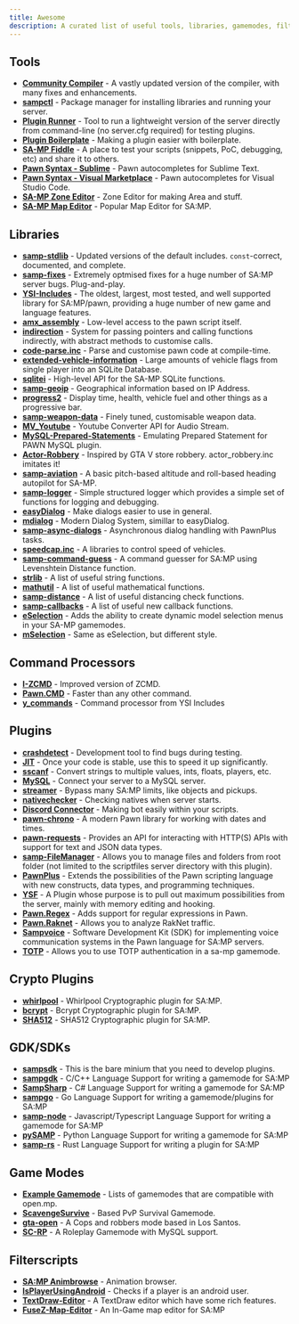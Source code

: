 ```yaml
---
title: Awesome
description: A curated list of useful tools, libraries, gamemodes, filterscripts and plugins for SA-MP development.
---
```


## Tools

- **[Community Compiler](https://github.com/pawn-lang/compiler)** - A vastly updated version of the compiler, with many fixes and enhancements.
- **[sampctl](https://github.com/Southclaws/sampctl)** - Package manager for installing libraries and running your server.
- **[Plugin Runner](https://github.com/Zeex/samp-plugin-runner)** - Tool to run a lightweight version of the server directly from command-line (no server.cfg required) for testing plugins.
- **[Plugin Boilerplate](https://github.com/Southclaws/samp-plugin-boilerplate)** - Making a plugin easier with boilerplate.
- **[SA-MP Fiddle](https://fiddle.sa-mp.dev)** - A place to test your scripts (snippets, PoC, debugging, etc) and share it to others.
- **[Pawn Syntax - Sublime](https://packagecontrol.io/packages/Pawn%20syntax)** - Pawn autocompletes for Sublime Text.
- **[Pawn Syntax - Visual Marketplace](https://marketplace.visualstudio.com/items?itemName=southclaws.vscode-pawn)** - Pawn autocompletes for Visual Studio Code.
- **[SA-MP Zone Editor](https://bitbucket.org/Grimrandomer/samp-zone-editor/downloads)** - Zone Editor for making Area and stuff.
- **[SA-MP Map Editor](https://github.com/openmultiplayer/archive/raw/master/tools/Map%20Editor.zip)** - Popular Map Editor for SA:MP.

## Libraries

- **[samp-stdlib](https://github.com/pawn-lang/samp-stdlib)** - Updated versions of the default includes. `const`-correct, documented, and complete.
- **[samp-fixes](https://github.com/pawn-lang/sa-mp-fixes)** - Extremely optmised fixes for a huge number of SA:MP server bugs. Plug-and-play.
- **[YSI-Includes](https://github.com/pawn-lang/YSI-Includes)** - The oldest, largest, most tested, and well supported library for SA:MP/pawn, providing a huge number of new game and language features.
- **[amx_assembly](https://github.com/Zeex/amx_assembly)** - Low-level access to the pawn script itself.
- **[indirection](https://github.com/Y-Less/indirection)** - System for passing pointers and calling functions indirectly, with abstract methods to customise calls.
- **[code-parse.inc](https://github.com/Y-Less/code-parse.inc)** - Parse and customise pawn code at compile-time.
- **[extended-vehicle-information](https://github.com/Vince0789/sa-mp-extended-vehicle-information)** - Large amounts of vehicle flags from single player into an SQLite Database.
- **[sqlitei](https://github.com/oscar-broman/sqlitei)** - High-level API for the SA-MP SQLite functions.
- **[samp-geoip](https://github.com/Southclaws/SAMP-geoip)** - Geographical information based on IP Address.
- **[progress2](https://github.com/Southclaws/progress2)** - Display time, health, vehicle fuel and other things as a progressive bar.
- **[samp-weapon-data](https://github.com/Southclaws/samp-weapon-data)** - Finely tuned, customisable weapon data.
- **[MV_Youtube](https://github.com/MichaelBelgium/MV_Youtube)** - Youtube Converter API for Audio Stream.
- **[MySQL-Prepared-Statements](https://github.com/PatrickGTR/MySQL-Prepared-Statements)** - Emulating Prepared Statement for PAWN MySQL plugin.
- **[Actor-Robbery](https://github.com/PatrickGTR/actor_robbery)** - Inspired by GTA V store robbery. actor_robbery.inc imitates it!
- **[samp-aviation](https://github.com/Southclaws/samp-aviation)** - A basic pitch-based altitude and roll-based heading autopilot for SA-MP.
- **[samp-logger](https://github.com/Southclaws/samp-logger)** - Simple structured logger which provides a simple set of functions for logging and debugging.
- **[easyDialog](https://github.com/Awsomedude/easyDialog)** - Make dialogs easier to use in general.
- **[mdialog](https://github.com/Open-GTO/mdialog)** - Modern Dialog System, simillar to easyDialog.
- **[samp-async-dialogs](https://github.com/AGraber/samp-async-dialogs)** - Asynchronous dialog handling with PawnPlus tasks.
- **[speedcap.inc](https://github.com/ff-agus44/archive/blob/master/includes/speedcap.inc)** - A libraries to control speed of vehicles.
- **[samp-command-guess](https://github.com/Kirima2nd/samp-command-guess)** - A command guesser for SA:MP using Levenshtein Distance function.
- **[strlib](https://github.com/oscar-broman/strlib)** - A list of useful string functions.
- **[mathutil](https://github.com/ScavengeSurvive/mathutil)** - A list of useful mathematical functions.
- **[samp-distance](https://github.com/Y-Less/samp-distance)** - A list of useful distancing check functions.
- **[samp-callbacks](https://github.com/emmet-jones/New-SA-MP-callbacks)** - A list of useful new callback functions.
- **[eSelection](https://github.com/TommyB123/eSelection)** - Adds the ability to create dynamic model selection menus in your SA-MP gamemodes. 
- **[mSelection](https://github.com/alextwothousand/mSelection)** - Same as eSelection, but different style.

## Command Processors

- **[I-ZCMD](https://github.com/YashasSamaga/I-ZCMD)** - Improved version of ZCMD.
- **[Pawn.CMD](https://github.com/katursis/Pawn.CMD)** - Faster than any other command.
- **[y_commands](https://github.com/pawn-lang/YSI-Includes/blob/5.x/YSI_Visual/y_commands.md)** - Command processor from YSI Includes

## Plugins

- **[crashdetect](https://github.com/Zeex/samp-plugin-crashdetect)** - Development tool to find bugs during testing.
- **[JIT](https://github.com/Zeex/samp-plugin-jit)** - Once your code is stable, use this to speed it up significantly.
- **[sscanf](https://github.com/Y-Less/sscanf)** - Convert strings to multiple values, ints, floats, players, etc.
- **[MySQL](https://github.com/pBlueG/SA-MP-MySQL)** - Connect your server to a MySQL server.
- **[streamer](https://github.com/samp-incognito/samp-streamer-plugin)** - Bypass many SA:MP limits, like objects and pickups.
- **[nativechecker](https://github.com/openmultiplayer/archive/raw/master/plugins/nativechecker.zip)** - Checking natives when server starts.
- **[Discord Connector](https://github.com/maddinat0r/samp-discord-connector)** - Making bot easily within your scripts.
- **[pawn-chrono](https://github.com/Southclaws/pawn-chrono)** - A modern Pawn library for working with dates and times.
- **[pawn-requests](https://github.com/Southclaws/pawn-requests)** - Provides an API for interacting with HTTP(S) APIs with support for text and JSON data types.
- **[samp-FileManager](https://github.com/JaTochNietDan/SA-MP-FileManager)** - Allows you to manage files and folders from root folder (not limited to the scriptfiles server directory with this plugin).
- **[PawnPlus](https://github.com/IllidanS4/PawnPlus)** - Extends the possibilities of the Pawn scripting language with new constructs, data types, and programming techniques.
- **[YSF](https://github.com/IllidanS4/YSF)** - A Plugin whose purpose is to pull out maximum possibilities from the server, mainly with memory editing and hooking.
- **[Pawn.Regex](https://github.com/katursis/Pawn.Regex)** - Adds support for regular expressions in Pawn.
- **[Pawn.Raknet](https://github.com/katursis/Pawn.RakNet)** -  Allows you to analyze RakNet traffic.
- **[Sampvoice](https://github.com/CyberMor/sampvoice)** - Software Development Kit (SDK) for implementing voice communication systems in the Pawn language for SA:MP servers.
- **[TOTP](https://github.com/philip1337/samp-plugin-totp)** - Allows you to use TOTP authentication in a sa-mp gamemode.

## Crypto Plugins

- **[whirlpool](https://github.com/Southclaws/samp-whirlpool)** - Whirlpool Cryptographic plugin for SA:MP.
- **[bcrypt](https://github.com/LassiR/bcrypt-samp)** - Bcrypt Cryptographic plugin for SA:MP.
- **[SHA512](https://github.com/openmultiplayer/archive/raw/master/plugins/SHA512.zip)** - SHA512 Cryptographic plugin for SA:MP.

## GDK/SDKs

 - **[sampsdk](https://github.com/Zeex/samp-plugin-sdk)** - This is the bare minium that you need to develop plugins.
 - **[sampgdk](https://github.com/Zeex/sampgdk)** - C/C++ Language Support for writing a gamemode for SA:MP
 - **[SampSharp](https://github.com/ikkentim/SampSharp)** - C# Language Support for writing a gamemode for SA:MP
 - **[sampgo](https://github.com/sampgo/sampgo)** - Go Language Support for writing a gamemode/plugins for SA:MP
 - **[samp-node](https://github.com/AmyrAhmady/samp-node)** - Javascript/Typescript Language Support for writing a gamemode for SA:MP
 - **[pySAMP](https://github.com/habecker/PySAMP)** - Python Language Support for writing a gamemode for SA:MP
 - **[samp-rs](https://github.com/ZOTTCE/samp-rs)** - Rust Language Support for writing a plugin for SA:MP

## Game Modes

- **[Example Gamemode](https://github.com/openmultiplayer/example-gamemodes)** - Lists of gamemodes that are compatible with open.mp.
- **[ScavengeSurvive](https://github.com/Southclaws/ScavengeSurvive)** - Based PvP Survival Gamemode.
- **[gta-open](https://github.com/PatrickGTR/gta-open)** - A Cops and robbers mode based in Los Santos.
- **[SC-RP](https://github.com/seanny/SC-RP)** - A Roleplay Gamemode with MySQL support.

## Filterscripts

- **[SA:MP Animbrowse](https://github.com/Southclaws/samp-animbrowse)** - Animation browser.
- **[IsPlayerUsingAndroid](https://github.com/Fairuz-Afdhal/IsPlayerUsingAndroid)** - Checks if a player is an android user. 
- **[TextDraw-Editor](https://github.com/Nickk888SAMP/TextDraw-Editor)** - A TextDraw editor which have some rich features.
- **[FuseZ-Map-Editor](https://github.com/fusez/Map-Editor-V3)** - An In-Game map editor for SA:MP
